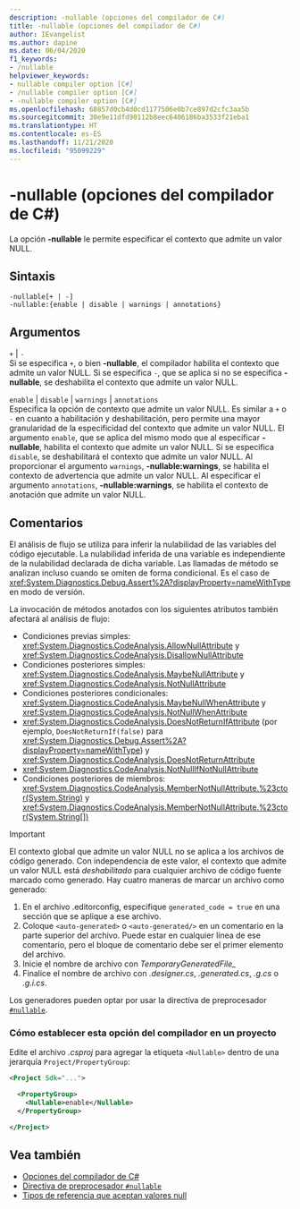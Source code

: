 ```yaml
---
description: -nullable (opciones del compilador de C#)
title: -nullable (opciones del compilador de C#)
author: IEvangelist
ms.author: dapine
ms.date: 06/04/2020
f1_keywords:
- /nullable
helpviewer_keywords:
- nullable compiler option [C#]
- /nullable compiler option [C#]
- -nullable compiler option [C#]
ms.openlocfilehash: 68857d0cb4d0cd1177506e0b7ce897d2cfc3aa5b
ms.sourcegitcommit: 30e9e11dfd90112b8eec6406186ba3533f21eba1
ms.translationtype: HT
ms.contentlocale: es-ES
ms.lasthandoff: 11/21/2020
ms.locfileid: "95099229"
---
```

# <a name="-nullable-c-compiler-options"></a>-nullable (opciones del compilador de C#)

La opción **-nullable** le permite especificar el contexto que admite un valor NULL.

## <a name="syntax"></a>Sintaxis

```console
-nullable[+ | -]
-nullable:{enable | disable | warnings | annotations}
```

## <a name="arguments"></a>Argumentos

`+` &#124; `-`  
Si se especifica `+`, o bien **-nullable**, el compilador habilita el contexto que admite un valor NULL. Si se especifica `-`, que se aplica si no se especifica **-nullable**, se deshabilita el contexto que admite un valor NULL.

`enable` &#124; `disable` &#124; `warnings` &#124; `annotations`  
Especifica la opción de contexto que admite un valor NULL. Es similar a `+` o `-` en cuanto a habilitación y deshabilitación, pero permite una mayor granularidad de la especificidad del contexto que admite un valor NULL. El argumento `enable`, que se aplica del mismo modo que al especificar **-nullable**, habilita el contexto que admite un valor NULL. Si se especifica `disable`, se deshabilitará el contexto que admite un valor NULL. Al proporcionar el argumento `warnings`, **-nullable:warnings**, se habilita el contexto de advertencia que admite un valor NULL. Al especificar el argumento `annotations`, **-nullable:warnings**, se habilita el contexto de anotación que admite un valor NULL.

## <a name="remarks"></a>Comentarios

El análisis de flujo se utiliza para inferir la nulabilidad de las variables del código ejecutable. La nulabilidad inferida de una variable es independiente de la nulabilidad declarada de dicha variable. Las llamadas de método se analizan incluso cuando se omiten de forma condicional. Es el caso de <xref:System.Diagnostics.Debug.Assert%2A?displayProperty=nameWithType> en modo de versión.

La invocación de métodos anotados con los siguientes atributos también afectará al análisis de flujo:

- Condiciones previas simples: <xref:System.Diagnostics.CodeAnalysis.AllowNullAttribute> y <xref:System.Diagnostics.CodeAnalysis.DisallowNullAttribute>
- Condiciones posteriores simples: <xref:System.Diagnostics.CodeAnalysis.MaybeNullAttribute> y <xref:System.Diagnostics.CodeAnalysis.NotNullAttribute>
- Condiciones posteriores condicionales: <xref:System.Diagnostics.CodeAnalysis.MaybeNullWhenAttribute> y <xref:System.Diagnostics.CodeAnalysis.NotNullWhenAttribute>
- <xref:System.Diagnostics.CodeAnalysis.DoesNotReturnIfAttribute> (por ejemplo, `DoesNotReturnIf(false)` para <xref:System.Diagnostics.Debug.Assert%2A?displayProperty=nameWithType>) y <xref:System.Diagnostics.CodeAnalysis.DoesNotReturnAttribute>
- <xref:System.Diagnostics.CodeAnalysis.NotNullIfNotNullAttribute>
- Condiciones posteriores de miembros: <xref:System.Diagnostics.CodeAnalysis.MemberNotNullAttribute.%23ctor(System.String)> y <xref:System.Diagnostics.CodeAnalysis.MemberNotNullAttribute.%23ctor(System.String[])>

> [!IMPORTANT]
> El contexto global que admite un valor NULL no se aplica a los archivos de código generado. Con independencia de este valor, el contexto que admite un valor NULL está *deshabilitado* para cualquier archivo de código fuente marcado como generado. Hay cuatro maneras de marcar un archivo como generado:
>
> 1. En el archivo .editorconfig, especifique `generated_code = true` en una sección que se aplique a ese archivo.
> 1. Coloque `<auto-generated>` o `<auto-generated/>` en un comentario en la parte superior del archivo. Puede estar en cualquier línea de ese comentario, pero el bloque de comentario debe ser el primer elemento del archivo.
> 1. Inicie el nombre de archivo con *TemporaryGeneratedFile_*
> 1. Finalice el nombre de archivo con *.designer.cs*, *.generated.cs*, *.g.cs* o *.g.i.cs*.
>
> Los generadores pueden optar por usar la directiva de preprocesador [`#nullable`](../preprocessor-directives/preprocessor-nullable.md).

### <a name="to-set-this-compiler-option-in-a-project"></a>Cómo establecer esta opción del compilador en un proyecto

Edite el archivo *.csproj* para agregar la etiqueta `<Nullable>` dentro de una jerarquía `Project/PropertyGroup`:

```xml
<Project Sdk="...">

  <PropertyGroup>
    <Nullable>enable</Nullable>
  </PropertyGroup>

</Project>
```

## <a name="see-also"></a>Vea también

- [Opciones del compilador de C#](./index.md)
- [Directiva de preprocesador `#nullable`](../preprocessor-directives/preprocessor-nullable.md)
- [Tipos de referencia que aceptan valores null](../../nullable-references.md)
